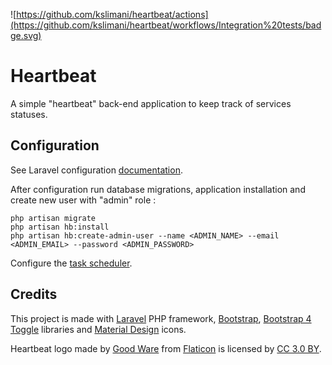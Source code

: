 ![https://github.com/kslimani/heartbeat/actions](https://github.com/kslimani/heartbeat/workflows/Integration%20tests/badge.svg)

# Heartbeat

A simple "heartbeat" back-end application to keep track of services statuses.

## Configuration

See Laravel configuration [documentation](https://laravel.com/docs/6.x/configuration).

After configuration run database migrations, application installation and create new user with "admin" role :

```shell
php artisan migrate
php artisan hb:install
php artisan hb:create-admin-user --name <ADMIN_NAME> --email <ADMIN_EMAIL> --password <ADMIN_PASSWORD>
```

Configure the [task scheduler](https://laravel.com/docs/6.x/scheduling#introduction).

## Credits

This project is made with [Laravel](https://laravel.com/) PHP framework, [Bootstrap](https://getbootstrap.com/), [Bootstrap 4 Toggle](https://github.com/gitbrent/bootstrap4-toggle) libraries and [Material Design](https://materialdesignicons.com/) icons.

Heartbeat logo made by [Good Ware](https://www.flaticon.com/authors/good-ware) from [Flaticon](https://www.flaticon.com) is licensed by [CC 3.0 BY](https://creativecommons.org/licenses/by/3.0/).
